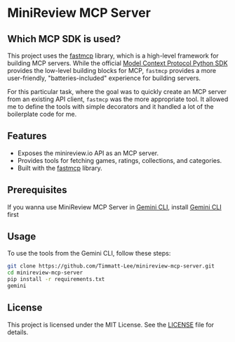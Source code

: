 # MiniReview MCP Server

## Which MCP SDK is used?

This project uses the [fastmcp](https://github.com/jlowin/fastmcp) library, which is a
high-level framework for building MCP servers. While the official
[Model Context Protocol Python SDK](https://github.com/modelcontextprotocol/python-sdk)
provides the low-level building blocks for MCP, `fastmcp` provides a more
user-friendly, "batteries-included" experience for building servers.

For this particular task, where the goal was to quickly create an MCP server
from an existing API client, `fastmcp` was the more appropriate tool. It allowed
me to define the tools with simple decorators and it handled a lot of the
boilerplate code for me.

## Features

- Exposes the minireview.io API as an MCP server.
- Provides tools for fetching games, ratings, collections, and categories.
- Built with the [fastmcp](https://github.com/modelcontextprotocol/fastmcp)
  library.

## Prerequisites

If you wanna use MiniReview MCP Server in [Gemini CLI](https://github.com/google/gemini-cli), install [Gemini CLI](https://github.com/google/gemini-cli) first

## Usage

To use the tools from the Gemini CLI, follow these steps:

```bash
git clone https://github.com/Timmatt-Lee/minireview-mcp-server.git
cd minireview-mcp-server
pip install -r requirements.txt
gemini
```

## License

This project is licensed under the MIT License. See the [LICENSE](LICENSE) file
for details.
